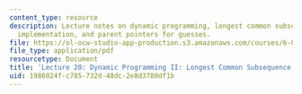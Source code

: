 ```yaml
---
content_type: resource
description: Lecture notes on dynamic programming, longest common subsequence, bottom-up
  implementation, and parent pointers for guesses.
file: https://ol-ocw-studio-app-production.s3.amazonaws.com/courses/6-006-introduction-to-algorithms-spring-2008/1986024fc785732d48dc2e8d3780df1b_lec20.pdf
file_type: application/pdf
resourcetype: Document
title: 'Lecture 20: Dynamic Programming II: Longest Common Subsequence, Parent Pointers'
uid: 1986024f-c785-732d-48dc-2e8d3780df1b
---
```


